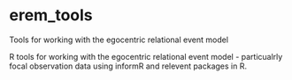 # erem_tools
Tools for working with the egocentric relational event model

R tools for working with the egocentric relational event model - particualrly focal observation data using informR and relevent packages in R.

